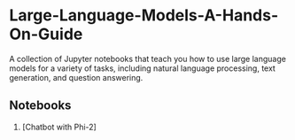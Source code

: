 # Large-Language-Models-A-Hands-On-Guide
A collection of Jupyter notebooks that teach you how to use large language models for a variety of tasks, including natural language processing, text generation, and question answering.

## Notebooks 
1. [Chatbot with Phi-2]
